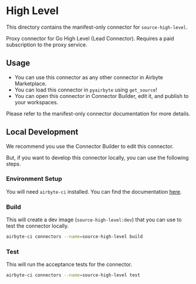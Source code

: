 # High Level
This directory contains the manifest-only connector for `source-high-level`.

Proxy connector for Go High Level (Lead Connector). Requires a paid subscription to the proxy service.

## Usage

- You can use this connector as any other connector in Airbyte Marketplace.
- You can load this connector in `pyairbyte` using `get_source`!
- You can open this connector in Connector Builder, edit it, and publish to your workspaces.

Please refer to the manifest-only connector documentation for more details.

## Local Development
We recommend you use the Connector Builder to edit this connector.

But, if you want to develop this connector locally, you can use the following steps.

### Environment Setup
You will need `airbyte-ci` installed. You can find the documentation [here](airbyte-ci).

### Build
This will create a dev image (`source-high-level:dev`) that you can use to test the connector locally.
```bash
airbyte-ci connectors --name=source-high-level build
```

### Test
This will run the acceptance tests for the connector.
```bash
airbyte-ci connectors --name=source-high-level test
```

